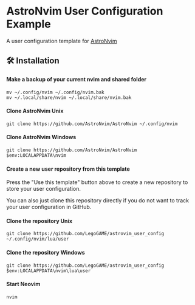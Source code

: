 # AstroNvim User Configuration Example

A user configuration template for [AstroNvim](https://github.com/AstroNvim/AstroNvim)

## 🛠️ Installation

#### Make a backup of your current nvim and shared folder

```shell
mv ~/.config/nvim ~/.config/nvim.bak
mv ~/.local/share/nvim ~/.local/share/nvim.bak
```

#### Clone AstroNvim Unix

```shell
git clone https://github.com/AstroNvim/AstroNvim ~/.config/nvim
```

#### Clone AstroNvim Windows

```shell
git clone https://github.com/AstroNvim/AstroNvim $env:LOCALAPPDATA\nvim
```

#### Create a new user repository from this template

Press the "Use this template" button above to create a new repository to store your user configuration.

You can also just clone this repository directly if you do not want to track your user configuration in GitHub.

#### Clone the repository Unix

```shell
git clone https://github.com/LegoGAME/astrovim_user_config ~/.config/nvim/lua/user
```

#### Clone the repository Windows

```shell
git clone https://github.com/LegoGAME/astrovim_user_config $env:LOCALAPPDATA\nvim\lua\user
```

#### Start Neovim

```shell
nvim
```
